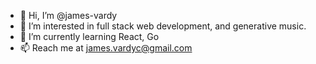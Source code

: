 - 👋 Hi, I’m @james-vardy
- 👀 I’m interested in full stack web development, and generative music.
- 🌱 I’m currently learning React, Go
- 📫 Reach me at james.vardyc@gmail.com

<!---
james-vardy/james-vardy is a ✨ special ✨ repository because its `README.md` (this file) appears on your GitHub profile.
You can click the Preview link to take a look at your changes.
--->
